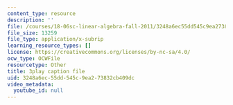 ```yaml
---
content_type: resource
description: ''
file: /courses/18-06sc-linear-algebra-fall-2011/3248a6ec55dd545c9ea273832cb409dc_cfn2ZUuWPd0.vtt
file_size: 13259
file_type: application/x-subrip
learning_resource_types: []
license: https://creativecommons.org/licenses/by-nc-sa/4.0/
ocw_type: OCWFile
resourcetype: Other
title: 3play caption file
uid: 3248a6ec-55dd-545c-9ea2-73832cb409dc
video_metadata:
  youtube_id: null
---
```

